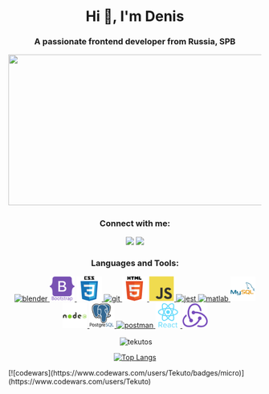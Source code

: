 <div align='center'>
<h1 align="center">Hi 👋, I'm Denis</h1>
<h3 align="center">A passionate frontend developer from Russia, SPB</h3>

<div align="center">
 <img src="https://media.giphy.com/media/dWesBcTLavkZuG35MI/giphy.gif" width="600" height="300"/>
</div>

<h3 align="center">Connect with me:</h3>
<p align="center">
</p>



<a name="telegram" href="https://t.me/Prelestnuy"><img src="https://img.icons8.com/color/48/000000/telegram-app--v3.png"/></a>
<a name="watsapp" href="https://wa.me/79955994088"> <img src="https://img.icons8.com/color/48/000000/whatsapp--v6.png"/></a>

<h3 align="center">Languages and Tools:</h3>
<p align="center">  </a> <a href="https://www.blender.org/" target="_blank" rel="noreferrer"> <img src="https://download.blender.org/branding/community/blender_community_badge_white.svg" alt="blender" width="50" height="50"/> </a> <a href="https://getbootstrap.com" target="_blank" rel="noreferrer"> <img src="https://raw.githubusercontent.com/devicons/devicon/master/icons/bootstrap/bootstrap-plain-wordmark.svg" alt="bootstrap" width="50" height="50"/> </a> <a href="https://www.w3schools.com/css/" target="_blank" rel="noreferrer"> <img src="https://raw.githubusercontent.com/devicons/devicon/master/icons/css3/css3-original-wordmark.svg" alt="css3" width="50" height="50"/> </a>  </a> <a href="https://git-scm.com/" target="_blank" rel="noreferrer"> <img src="https://www.vectorlogo.zone/logos/git-scm/git-scm-icon.svg" alt="git" width="40" height="40"/> </a> <a href="https://www.w3.org/html/" target="_blank" rel="noreferrer"> <img src="https://raw.githubusercontent.com/devicons/devicon/master/icons/html5/html5-original-wordmark.svg" alt="html5" width="50" height="50"/> </a> <a href="https://developer.mozilla.org/en-US/docs/Web/JavaScript" target="_blank" rel="noreferrer"> <img src="https://raw.githubusercontent.com/devicons/devicon/master/icons/javascript/javascript-original.svg" alt="javascript" width="50" height="50"/> </a> <a href="https://jestjs.io" target="_blank" rel="noreferrer"> <img src="https://www.vectorlogo.zone/logos/jestjsio/jestjsio-icon.svg" alt="jest" width="50" height="50"/> </a> <a href="https://www.mathworks.com/" target="_blank" rel="noreferrer"> <img src="https://upload.wikimedia.org/wikipedia/commons/2/21/Matlab_Logo.png" alt="matlab" width="50" height="50"/> </a> <a href="https://www.mysql.com/" target="_blank" rel="noreferrer"> <img src="https://raw.githubusercontent.com/devicons/devicon/master/icons/mysql/mysql-original-wordmark.svg" alt="mysql" width="50" height="50"/> </a> <a href="https://nodejs.org" target="_blank" rel="noreferrer"> <img src="https://raw.githubusercontent.com/devicons/devicon/master/icons/nodejs/nodejs-original-wordmark.svg" alt="nodejs" width="50" height="50"/> </a> <a href="https://www.postgresql.org" target="_blank" rel="noreferrer"> <img src="https://raw.githubusercontent.com/devicons/devicon/master/icons/postgresql/postgresql-original-wordmark.svg" alt="postgresql" width="50" height="50"/> </a> <a href="https://postman.com" target="_blank" rel="noreferrer"> <img src="https://www.vectorlogo.zone/logos/getpostman/getpostman-icon.svg" alt="postman" width="50" height="50"/> </a> <a href="https://reactjs.org/" target="_blank" rel="noreferrer"> <img src="https://raw.githubusercontent.com/devicons/devicon/master/icons/react/react-original-wordmark.svg" alt="react" width="50" height="50"/> </a> <a href="https://redux.js.org" target="_blank" rel="noreferrer"> <img src="https://raw.githubusercontent.com/devicons/devicon/master/icons/redux/redux-original.svg" alt="redux" width="50" height="50"/> </a> </p>

<p>&nbsp;<img align="center" src="https://github-readme-stats.vercel.app/api?username=tekutos&show_icons=true&theme=cobalt&locale=en" alt="tekutos" /></p>
<div>

[![Top Langs](https://github-readme-stats.vercel.app/api/top-langs/?username=Tekutos&theme=cobalt)](https://github.com/anuraghazra/github-readme-stats)

<div align="left">
[![codewars](https://www.codewars.com/users/Tekuto/badges/micro)](https://www.codewars.com/users/Tekuto)
<div>
